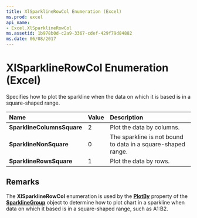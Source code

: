 ```yaml
---
title: XlSparklineRowCol Enumeration (Excel)
ms.prod: excel
api_name:
- Excel.XlSparklineRowCol
ms.assetid: 1b978b0d-c2a9-3367-cdef-429f79d84882
ms.date: 06/08/2017
---
```



# XlSparklineRowCol Enumeration (Excel)

Specifies how to plot the sparkline when the data on which it is based is in a square-shaped range.



|**Name**|**Value**|**Description**|
|:-----|:-----|:-----|
| **SparklineColumnsSquare**|2|Plot the data by columns.|
| **SparklineNonSquare**|0|The sparkline is not bound to data in a square-shaped range.|
| **SparklineRowsSquare**|1|Plot the data by rows.|

## Remarks

The  **XlSparklineRowCol** enumeration is used by the **[PlotBy](http://msdn.microsoft.com/library/bec64068-b9de-d857-829f-4ce061ce7585%28Office.15%29.aspx)** property of the **[SparklineGroup](Excel.SparklineGroup.md)** object to determine how to plot chart in a sparkline when data on which it based is in a square-shaped range, such as A1:B2.


